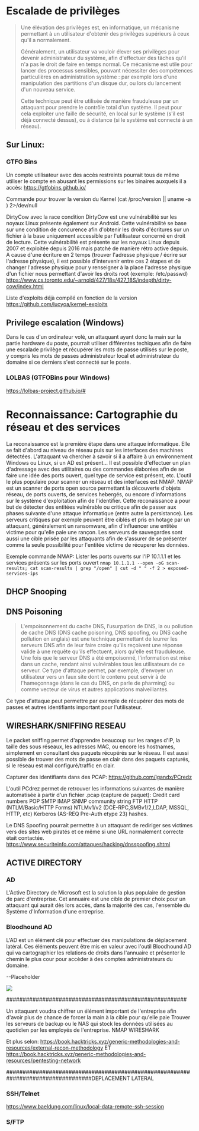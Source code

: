 # Escalade de privilèges

> Une élévation des privilèges est, en informatique, un mécanisme permettant à un utilisateur d'obtenir des privilèges supérieurs à ceux qu'il a normalement.
> 
> Généralement, un utilisateur va vouloir élever ses privilèges pour devenir administrateur du système, afin d'effectuer des tâches qu'il n'a pas le droit de faire en temps normal. Ce mécanisme est utile pour lancer des processus sensibles, pouvant nécessiter des compétences particulières en administration système : par exemple lors d'une manipulation des partitions d'un disque dur, ou lors du lancement d'un nouveau service.
> 
> Cette technique peut être utilisée de manière frauduleuse par un attaquant pour prendre le contrôle total d'un système. Il peut pour cela exploiter une faille de sécurité, en local sur le système (s'il est déjà connecté dessus), ou à distance (si le système est connecté à un réseau).

## Sur Linux:

### GTFO Bins

Un compte utilisateur avec des accès restreints pourrait tous de même utiliser le compte en abusant les permissions sur les binaires auxquels il a accès:
https://gtfobins.github.io/

Commande pour trouver la version du Kernel
(cat /proc/version || uname -a ) 2>/dev/null

DirtyCow avec la race condition
DirtyCow est une vulnérabilité sur les noyaux Linux présente également sur Android. Cette vulnérabilité se base sur une condition de concurence afin d'obtenir les droits d'écritures sur un fichier à la base uniquement accessible par l'utilisateur concerné en droit de lecture.
Cette vulnérabilité est présente sur les noyaux Linux depuis 2007 et exploitée depuis 2016 mais patché de manière rétro active depuis.
A cause d'une écriture en 2 temps (trouver l'adresse physique / écrire sur l'adresse physique), il est possible d'intervenir entre ces 2 étapes et de changer l'adresse physique pour y renseigner à la place l'adresse physique d'un fichier nous permettant d'avoir les droits root (exemple: /etc/passwd)
https://www.cs.toronto.edu/~arnold/427/18s/427_18S/indepth/dirty-cow/index.html

Liste d'exploits déjà compilé en fonction de la version
https://github.com/lucyoa/kernel-exploits

## Privilege escalation (Windows)

Dans le cas d'un ordinateur volé, un attaquant ayant donc la main sur la partie hardware du poste, pourrait utiliser différentes techiques afin de faire une escalade privilège et récupérer les mots de passe utilisés sur le poste, y compris les mots de passes administrateur local et administrateur du domaine si ce derniers s'est connecté sur le poste.

### LOLBAS (GTFOBins pour Windows)

https://lolbas-project.github.io/#

# Reconnaissance: Cartographie du réseau et des services

La reconaissance est la première étape dans une attaque informatique. Elle se fait d'abord au niveau de réseau puis sur les interfaces des machines détectées.
L'attaquant va chercher à savoir si il a affaire à un environnement Windows ou Linux, si un AD est présent...
Il est possible d'effectuer un plan d'adressage avec des utilitaires ou des commandes élaborées afin de se faire une idée des ports ouvert, quel type de service est présent, etc.
L'outil le plus populaire pour scanner un réseau et des interfaces est NMAP. 
NMAP est un scanner de ports open source permettant la découverte d'objets réseau, de ports ouverts, de services hebergés, ou encore d'informations sur le système d'exploitation afin de l'identifier.
Cette reconaissance a pour but de détecter des entitées vulnérable ou critique afin de passer aux phases suivante d'une attaque informatique (entre autre la persistance). Les serveurs critiques par exemple peuvent être ciblés et pris en hotage par un attaquant, généralement un ransomware, afin d'influencer une entitée victime pour qu'elle paie une rançon.
Les serveurs de sauvegardes sont aussi une cible prisée par les attaquants afin de s'assurer de se présenter comme la seule possibilité pour l'entitée victime de récuperer les données.

Exemple commande NMAP:
Lister les ports ouverts sur l'IP 10.1.1.1 et les services présents sur les ports ouvert
`nmap 10.1.1.1 --open -oG scan-results; cat scan-results | grep "/open" | cut -d " " -f 2 > exposed-services-ips`

## DHCP Snooping

## DNS Poisoning

> L'empoisonnement du cache DNS, l’usurpation de DNS, la ou pollution de cache DNS (DNS cache poisoning, DNS spoofing, ou DNS cache pollution en anglais) est une technique permettant de leurrer les serveurs DNS afin de leur faire croire qu'ils reçoivent une réponse valide à une requête qu'ils effectuent, alors qu'elle est frauduleuse. Une fois que le serveur DNS a été empoisonné, l'information est mise dans un cache, rendant ainsi vulnérables tous les utilisateurs de ce serveur. Ce type d'attaque permet, par exemple, d'envoyer un utilisateur vers un faux site dont le contenu peut servir à de l'hameçonnage (dans le cas du DNS, on parle de pharming) ou comme vecteur de virus et autres applications malveillantes.

Ce type d'attaque peut permettre par exemple de récupérer des mots de passes et autres identifiants important pour l'utilisateur.

## WIRESHARK/SNIFFING RESEAU

Le packet sniffing permet d'apprendre beaucoup sur les ranges d'IP, la taille des sous réseaux, les adresses MAC, ou encore les hostnames, simplement en consultant des paquets récupérés sur le réseau.
Il est aussi possible de trouver des mots de passe en clair dans des paquets capturés, si le réseau est mal configuré/traffic en clair.

Capturer des identifiants dans des PCAP:
https://github.com/lgandx/PCredz

L'outil PCdrez permet de retrouver les informations suivantes de manière automatisée à partir d'un fichier .pcap (capture de paquet):
 Credit card numbers
 POP
 SMTP
 IMAP
 SNMP community string
 FTP
 HTTP (NTLM/Basic/HTTP Forms)
 NTLMv1/v2 (DCE-RPC,SMBv1/2,LDAP, MSSQL, HTTP, etc)
 Kerberos (AS-REQ Pre-Auth etype 23) hashes.

Le DNS Spoofing pourrait permettre à un attaquant de rediriger ses victimes vers des sites web piratés et ce même si une URL normalement correcte était contactée.
https://www.securiteinfo.com/attaques/hacking/dnsspoofing.shtml

## ACTIVE DIRECTORY

### AD

L'Active Directory de Microsoft est la solution la plus populaire de gestion de parc d'entreprise. Cet annuaire est une cible de premier choix pour un attaquant qui aurait dès lors accès, dans la majorité des cas, l'ensemble du Système d'Information d'une entreprise.

### Bloodhound AD

L'AD est un élément clé pour effectuer des manipulations de déplacement latéral. Ces éléments peuvent être mis en valeur avec l'outil Bloodhound AD qui va cartographier les relations de droits dans l'annuaire et présenter le chemin le plus cour pour accèder à des comptes administrateurs du domaine.

--Placeholder

![](file://C:\Users\flori\AppData\Roaming\marktext\images\2022-11-15-10-15-37-1113mcp_bloodhound1b.jpg?msec=1668503737272)

#######################################################

Un attaquant voudra chiffrer un élément important de l'entreprise afin d'avoir plus de chance de forcer la main à la cible pour qu'elle paie
Trouver les serveurs de backup ou le NAS qui stock les données utilisées au quotidien par les employés de l'entreprise.
NMAP
WIRESHARK

Et plus selon:
https://book.hacktricks.xyz/generic-methodologies-and-resources/external-recon-methodology
ET
https://book.hacktricks.xyz/generic-methodologies-and-resources/pentesting-network

##################################################################################DEPLACEMENT LATERAL

### SSH/Telnet

https://www.baeldung.com/linux/local-data-remote-ssh-session

### S/FTP
